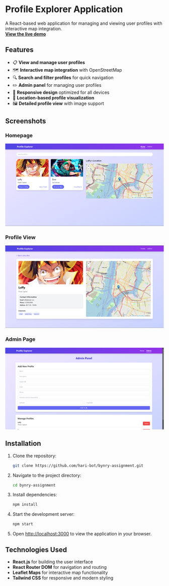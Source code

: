 # Profile Explorer Application

A React-based web application for managing and viewing user profiles with interactive map integration.  
**[View the live demo](https://profileexplorer.netlify.app)**

## Features

- 📋 **View and manage user profiles**
- 🗺️ **Interactive map integration** with OpenStreetMap
- 🔍 **Search and filter profiles** for quick navigation
- ✏️ **Admin panel** for managing user profiles
- 📱 **Responsive design** optimized for all devices
- 🎯 **Location-based profile visualization**
- 🖼️ **Detailed profile view** with image support

## Screenshots

### Homepage

![Homepage](./public/homepage.png)

### Profile View

![Profile View](./public/profileview.png)

### Admin Page

![Admin Page](./public/adminpage.png)

## Installation

1. Clone the repository:
   ```bash
   git clone https://github.com/hari-bot/bynry-assignment.git
   ```
2. Navigate to the project directory:
   ```bash
   cd bynry-assignment
   ```
3. Install dependencies:
   ```bash
   npm install
   ```
4. Start the development server:
   ```bash
   npm start
   ```
5. Open [http://localhost:3000](http://localhost:3000) to view the application in your browser.

## Technologies Used

- **React.js** for building the user interface
- **React Router DOM** for navigation and routing
- **Leaflet Maps** for interactive map functionality
- **Tailwind CSS** for responsive and modern styling

